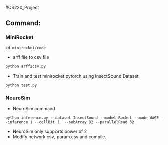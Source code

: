 #CS220_Project

## Command:

### MiniRocket

```
cd minirocket/code
```

- arff file to csv file
```
python arff2csv.py 
```

- Train and test minirocket pytorch using InsectSound Dataset
```
python test.py 
```

### NeuroSim

- NeuroSim command

```
python inference.py --dataset InsectSound --model Rocket --mode WAGE --inference 1 --cellBit 1  --subArray 32 --parallelRead 32 
```

- NeuroSim only supports power of 2
- Modify network.csv, param.csv and compile.
